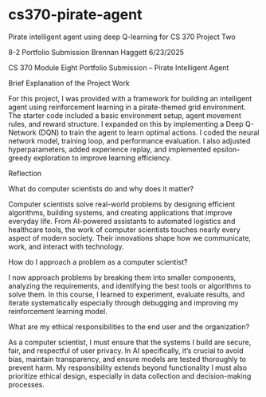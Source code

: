# cs370-pirate-agent
Pirate intelligent agent using deep Q-learning for CS 370 Project Two





8-2 Portfolio Submission
Brennan Haggett
6/23/2025

CS 370 Module Eight Portfolio Submission – Pirate Intelligent Agent


Brief Explanation of the Project Work


For this project, I was provided with a framework for building an intelligent agent using reinforcement learning in a pirate-themed grid environment. The starter code included a basic environment setup, agent movement rules, and reward structure. I expanded on this by implementing a Deep Q-Network (DQN) to train the agent to learn optimal actions. I coded the neural network model, training loop, and performance evaluation. I also adjusted hyperparameters, added experience replay, and implemented epsilon-greedy exploration to improve learning efficiency.

Reflection

What do computer scientists do and why does it matter?

Computer scientists solve real-world problems by designing efficient algorithms, building systems, and creating applications that improve everyday life. From AI-powered assistants to automated logistics and healthcare tools, the work of computer scientists touches nearly every aspect of modern society. Their innovations shape how we communicate, work, and interact with technology.


How do I approach a problem as a computer scientist?

I now approach problems by breaking them into smaller components, analyzing the requirements, and identifying the best tools or algorithms to solve them. In this course, I learned to experiment, evaluate results, and iterate systematically especially through debugging and improving my reinforcement learning model.

What are my ethical responsibilities to the end user and the organization?

As a computer scientist, I must ensure that the systems I build are secure, fair, and respectful of user privacy. In AI specifically, it’s crucial to avoid bias, maintain transparency, and ensure models are tested thoroughly to prevent harm. My responsibility extends beyond functionality I must also prioritize ethical design, especially in data collection and decision-making processes.

